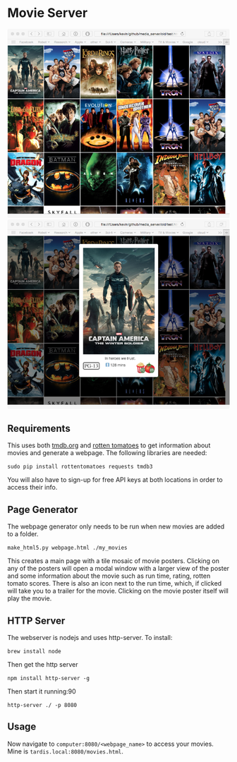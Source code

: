 # Movie Server

![webpage](./images/webpage.png)
![modal](./images/modal.png)

## Requirements

This uses both [tmdb.org](http:tmdb.org) and [rotten tomatoes](http://rottentomatoes.com)
to get information about movies and generate a webpage. The following libraries are needed:

	sudo pip install rottentomatoes requests tmdb3

You will also have to sign-up for free API keys at both locations in order to access their info.

## Page Generator

The webpage generator only needs to be run when new movies are added to a folder. 

	make_html5.py webpage.html ./my_movies

This creates a main page with a tile mosaic of movie posters. Clicking on any of the posters
will open a modal window with a larger view of the poster and some information about the 
movie such as run time, rating, rotten tomato scores. There is also an icon next to the
run time, which, if clicked will take you to a trailer for the movie. Clicking on the movie
poster itself will play the movie.

## HTTP Server

The webserver is nodejs and uses http-server. To install:

	brew install node

Then get the http server

	npm install http-server -g

Then start it running:90

	http-server ./ -p 8080


## Usage

Now navigate to `computer:8080/<webpage_name>` to access your movies. Mine is `tardis.local:8080/movies.html`.